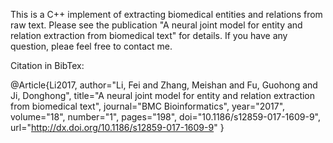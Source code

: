 This is a C++ implement of extracting biomedical entities and relations from raw text.
Please see the publication "A neural joint model for entity and relation extraction from biomedical text" for details.
If you have any question, pleae feel free to contact me.

Citation in BibTex:

@Article{Li2017,
author="Li, Fei and Zhang, Meishan and Fu, Guohong and Ji, Donghong",
title="A neural joint model for entity and relation extraction from biomedical text",
journal="BMC Bioinformatics",
year="2017",
volume="18",
number="1",
pages="198",
doi="10.1186/s12859-017-1609-9",
url="http://dx.doi.org/10.1186/s12859-017-1609-9"
}
